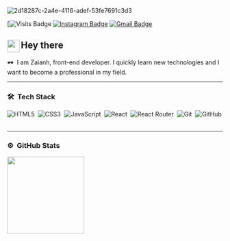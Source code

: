 ![2d18287c-2a4e-4116-adef-53fe7691c3d3](https://user-images.githubusercontent.com/88329634/230681442-c0b96f48-39af-43cf-bf7b-0ae756c20b7e.jpg)

[![Visits Badge](https://github.com/zainah7)
[![Instagram Badge](https://img.shields.io/badge/Instagram-Profile-da4763?style=flat&logo=instagram&logoColor=white)](https://www.instagram.com/_zozo7_/)
[![Gmail Badge](https://img.shields.io/badge/Gmail-ea4335?style=flat&logo=Gmail&logoColor=white)](mailto:andriinkn@gmail.com)

## <img src="https://media.giphy.com/media/hvRJCLFzcasrR4ia7z/giphy.gif" width="29px" align="left">Hey there

:dark_sunglasses: &nbsp;I am Zaianh, front-end developer.
I quickly learn new technologies and I want to become a professional in my field.

---


### :hammer_and_wrench: &nbsp;Tech Stack

![HTML5](https://img.shields.io/badge/HTML5-483D8B?style=flat-square&logo=html5)&nbsp;
![CSS3](https://img.shields.io/badge/CSS3-483D8B?style=flat-square&logo=css3)&nbsp;
![JavaScript](https://img.shields.io/badge/JavaScript-483D8B?style=flat-square&logo=javascript)&nbsp;
![React](https://img.shields.io/badge/React-483D8B?style=flat-square&logo=react)&nbsp;
![React Router](https://img.shields.io/badge/React%20Router-483D8B?style=flat-square&logo=react%20router)&nbsp;
![Git](https://img.shields.io/badge/Git-483D8B?style=flat-square&logo=git)&nbsp;
![GitHub](https://img.shields.io/badge/GitHub-483D8B?style=flat-square&logo=github)&nbsp;

---

### :gear: &nbsp;GitHub Stats

<p align="left">
  
  <a href="(https://github.com/zainah7)">
    <img height="180em" src= "https://github.com/zainah7/zainah7/edit/main/README.md"/>
  </a>
</p>
